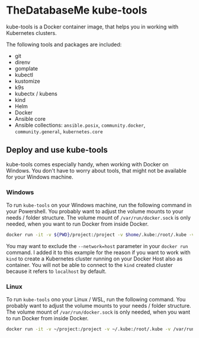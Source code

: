 # TheDatabaseMe kube-tools

kube-tools is a Docker container image, that helps you in working with Kubernetes clusters.

The following tools and packages are included:

- git
- direnv
- gomplate
- kubectl
- kustomize
- k9s
- kubectx / kubens
- kind
- Helm
- Docker
- Ansible core
- Ansible collections: `ansible.posix`, `community.docker`, `community.general`, `kubernetes.core`


## Deploy and use kube-tools

kube-tools comes especially handy, when working with Docker on Windows. You don't have to
worry about tools, that might not be available for your Windows machine. 
### Windows

To run `kube-tools` on your Windows machine, run the following command in your Powershell.
You probably want to adjust the volume mounts to your needs / folder structure. The volume
mount of `/var/run/docker.sock` is only needed, when you want to run Docker from inside
Docker.

```bash
docker run -it -v ${PWD}/project:/project -v $home/.kube:/root/.kube -v /var/run/docker.sock:/var/run/docker.sock --network=host --rm --workdir /project ghcr.io/thedatabaseme/kube-tools:latest
```

You may want to exclude the `--network=host` parameter in your `docker run` command. I added it to this
example for the reason if you want to work with `kind` to create a Kubernetes cluster running on your
Docker Host also as container. You will not be able to connect to the `kind` created cluster because it refers
to `localhost` by default.

### Linux

To run `kube-tools` ono your Linux / WSL, run the following command. You probably want to
adjust the volume mounts to your needs / folder structure. The volume mount of 
`/var/run/docker.sock` is only needed, when you want to run Docker from inside Docker.

```bash
docker run -it -v ~/project:/project -v ~/.kube:/root/.kube -v /var/run/docker.sock:/var/run/docker.sock --network=host --rm --workdir /project ghcr.io/thedatabaseme/kube-tools:latest
```